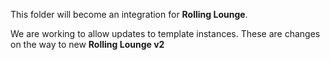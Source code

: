 This folder will become an integration for **Rolling Lounge**.

We are working to allow updates to template instances.
These are changes on the way to new **Rolling Lounge v2**
